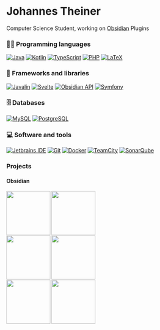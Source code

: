 # Johannes Theiner
Computer Science Student,
working on [Obsidian](https://obsidian.md) Plugins

### 👨‍💻 Programming languages

<p>
    <a href="https://github.com/search?q=user%3Ajoethei+language%3Ajava" target="_blank"><img alt="Java" src="https://img.shields.io/badge/Java-007396.svg?logo=java&logoColor=white"></a>
    <a href="https://github.com/search?q=user%3Ajoethei+language%3Akotlin" target="_blank"><img alt="Kotlin" src="https://img.shields.io/badge/Kotlin-0095D5.svg?logo=Kotlin&logoColor=white"></a>
      <a href="https://github.com/search?q=user%3Ajoethei+language%3AtypeScript" target="_blank"><img alt="TypeScript" src="https://img.shields.io/badge/TypeScript-007ACC.svg?logo=typescript&logoColor=white"></a>
    <a href="https://github.com/search?q=user%3Ajoethei+language%3Aphp" target="_blank"><img alt="PHP" src="https://img.shields.io/badge/PHP-777BB4.svg?logo=php&logoColor=white"></a>
      <a href="https://pdf.joethei.space/" target="_blank"><img alt="LaTeX" src="https://img.shields.io/badge/LaTeX-008080.svg?logo=LaTeX&logoColor=white"></a>
</p>

### 🧰 Frameworks and libraries

<p>
    <a href="https://javalin.io" target="_blank"><img alt="Javalin" src="https://img.shields.io/badge/Javalin-20232a.svg?logo=javalin&logoColor=%2361DAFB"></a>
    <a href="https://svelte.dev" target="_blank"><img alt="Svelte" src="https://img.shields.io/badge/Svelte-ff3e00.svg?logo=svelte&logoColor=%2361DAFB"></a>
    <a href="https://github.com/obsidianmd/obsidian-api" target="_blank"><img alt="Obsidian API" src="https://img.shields.io/badge/ObsidianMD API-483699.svg?logo=obsidianmd&logoColor=%2361DAFB"></a>
    <a href="https://symfony.com/" target="_blank"><img alt="Symfony" src="https://img.shields.io/badge/Symfony-000000.svg?logo=symfony&logoColor=%2361DAFB"></a>
</p>

### 🗄️ Databases

<p>
    <a href="#" target="_blank"><img alt="MySQL" src="https://img.shields.io/badge/MySQL-00f.svg?logo=mysql&logoColor=white"></a>
    <a href="#" target="_blank"><img alt="PostgreSQL" src ="https://img.shields.io/badge/PostgreSQL-316192.svg?logo=postgresql&logoColor=white"></a>
</p>

### 💻 Software and tools

<p>
    <a href="https://jetbrains.com" target="_blank"><img alt="Jetbrains IDE" src ="https://img.shields.io/badge/Jetbrains IDE-FE2857.svg?logo=jetbrains&logoColor=white"></a>
    <a href="https://git-scm.com/" target="_blank"><img alt="Git" src="https://img.shields.io/badge/Git-F05033.svg?logo=git&logoColor=white"></a>
    <a href="https://www.docker.com/" target="_blank"><img alt="Docker" src="https://img.shields.io/badge/Docker-2395ec.svg?logo=docker&logoColor=white"></a>
    <a href="https://jetbrains.com/teamcity" target="_blank"><img alt="TeamCity" src="https://img.shields.io/badge/-TeamCity-07C3F2?logo=teamcity&logoColor=white"></a>
    <a href="https://www.sonarqube.org/" target="_blank"><img alt="SonarQube" src="https://img.shields.io/badge/-SonarQube-4c9bd6?logo=sonarqube&logoColor=white"></a>
</p>

### Projects

#### Obsidian


<div width="100%" align="center">
      <a align="left" href="https://github.com/joethei/obsidian-rss" title="Obsidian RSS"><img align="left" height="115" src="https://github-readme-stats.vercel.app/api/pin/?username=joethei&repo=obsidian-rss"></a>
      <a align="left" href="https://github.com/joethei/obsidian-plantuml" title="PlantUML for Obsidian"><img align="left" height="115" src="https://github-readme-stats.vercel.app/api/pin/?username=joethei&repo=obsidian-plantuml"></a>
</div>

<br/><br/><br/><br/><br/><br/>

<div width="100%" align="center">
   <a align="left" href="https://github.com/joethei/obsidian-tts" title="Obsidian Text to Speech"><img align="left" height="115" src="https://github-readme-stats.vercel.app/api/pin/?username=joethei&repo=obsidian-tts"></a>
      <a align="left" href="https://github.com/joethei/obsidian-link-favicon" title="Obsidian Link Favicons"><img align="left" height="115" src="https://github-readme-stats.vercel.app/api/pin/?username=joethei&repo=obsidian-link-favicon"></a>
</div>

<br/><br/><br/><br/><br/><br/>

<div width="100%" align="center">
        <a align="left" href="https://github.com/joethei/obsidian-tagcloud" title="Obsidian Tag & Word Cloud"><img align="left" height="115" src="https://github-readme-stats.vercel.app/api/pin/?username=joethei&repo=obsidian-tagcloud"></a>
    <a align="left" href="https://github.com/joethei/obsidian-key-promoter" title="Obsidian Key Promoter"><img align="left" height="115" src="https://github-readme-stats.vercel.app/api/pin/?username=joethei&repo=obsidian-key-promoter"></a>
</div>

<br/><br/><br/><br/><br/><br/>

